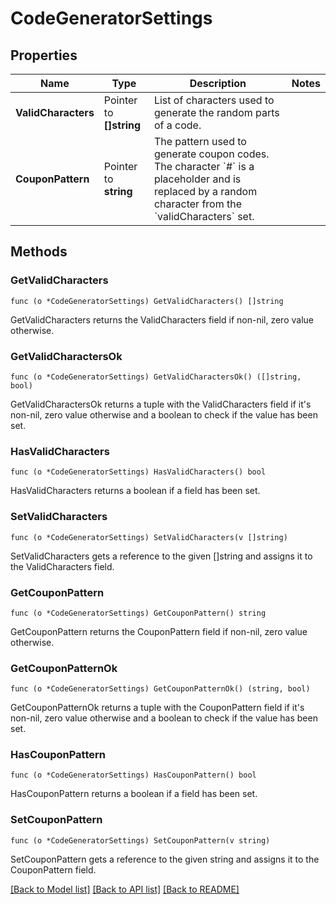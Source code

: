 # CodeGeneratorSettings

## Properties

Name | Type | Description | Notes
------------ | ------------- | ------------- | -------------
**ValidCharacters** | Pointer to **[]string** | List of characters used to generate the random parts of a code.  | 
**CouponPattern** | Pointer to **string** | The pattern used to generate coupon codes. The character &#x60;#&#x60; is a placeholder and is replaced by a random character from the &#x60;validCharacters&#x60; set.  | 

## Methods

### GetValidCharacters

`func (o *CodeGeneratorSettings) GetValidCharacters() []string`

GetValidCharacters returns the ValidCharacters field if non-nil, zero value otherwise.

### GetValidCharactersOk

`func (o *CodeGeneratorSettings) GetValidCharactersOk() ([]string, bool)`

GetValidCharactersOk returns a tuple with the ValidCharacters field if it's non-nil, zero value otherwise
and a boolean to check if the value has been set.

### HasValidCharacters

`func (o *CodeGeneratorSettings) HasValidCharacters() bool`

HasValidCharacters returns a boolean if a field has been set.

### SetValidCharacters

`func (o *CodeGeneratorSettings) SetValidCharacters(v []string)`

SetValidCharacters gets a reference to the given []string and assigns it to the ValidCharacters field.

### GetCouponPattern

`func (o *CodeGeneratorSettings) GetCouponPattern() string`

GetCouponPattern returns the CouponPattern field if non-nil, zero value otherwise.

### GetCouponPatternOk

`func (o *CodeGeneratorSettings) GetCouponPatternOk() (string, bool)`

GetCouponPatternOk returns a tuple with the CouponPattern field if it's non-nil, zero value otherwise
and a boolean to check if the value has been set.

### HasCouponPattern

`func (o *CodeGeneratorSettings) HasCouponPattern() bool`

HasCouponPattern returns a boolean if a field has been set.

### SetCouponPattern

`func (o *CodeGeneratorSettings) SetCouponPattern(v string)`

SetCouponPattern gets a reference to the given string and assigns it to the CouponPattern field.


[[Back to Model list]](../README.md#documentation-for-models) [[Back to API list]](../README.md#documentation-for-api-endpoints) [[Back to README]](../README.md)



